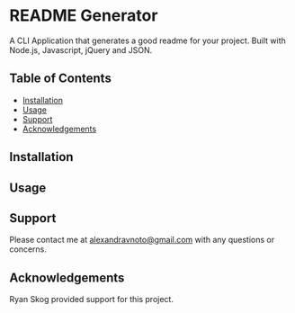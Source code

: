 # README Generator

A CLI Application that generates a good readme for your project. Built with Node.js, Javascript, jQuery and JSON.

## Table of Contents

- [Installation](#installation)
- [Usage](#usage)
- [Support](#support)
- [Acknowledgements](#acknowledgements)

## Installation

## Usage

## Support

Please contact me at alexandravnoto@gmail.com with any questions or concerns.

## Acknowledgements

Ryan Skog provided support for this project.
